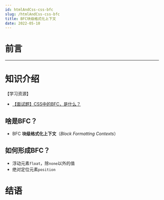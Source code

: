 ```yaml
---
id: htmlAndCss-css-bfc
slug: /htmlAndCss-css-bfc
title: BFC块级格式化上下文
date: 2022-05-10
---
```

# 前言



---



# 知识介绍

【学习资源】

* [【面试题】CSS中的BFC，是什么？](https://www.bilibili.com/video/BV1iQ4y117tU?spm_id_from=333.337.search-card.all.click)

## 啥是BFC？

* BFC **块级格式化上下文**（*Block Formatting Contexts*）



## 如何形成BFC？

* 浮动元素`float`，除`none`以外的值
* 绝对定位元素`position`

# 结语

